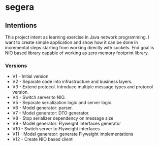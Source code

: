 # segera

## Intentions

This project intent as learning exercise in Java network programming. I want to create simple application and show how
it can be done in incremental steps starting from working directly with sockets. End goal is NIO based library capable
of working as zero memory footprint library.

### Versions

* V1 - Initial version
* V2 - Separate code into infrastructure and business layers.
* V3 - Extend protocol. Introduce multiple message types and protocol version.
* V4 - Switch server to NIO.
* V5 - Separate serialization logic and server logic.
* V6 - Model generator: parser.
* V7 - Model generator: DTO generator.
* V8 - Stop serializer dependency on message size
* V9 - Model generator: Flyweight interfaces generator
* V10 - Switch server to Flyweight interfaces
* V11 - Model generator: generate Flyweight implementations
* V12 - Create NIO based client 